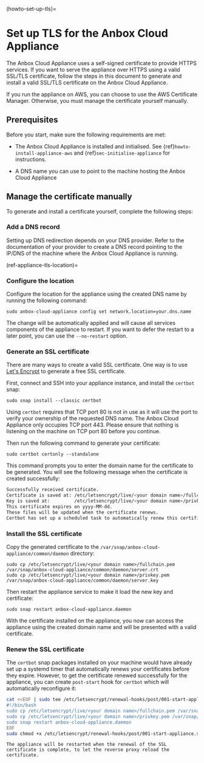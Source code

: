 (howto-set-up-tls)=
# Set up TLS for the Anbox Cloud Appliance

The Anbox Cloud Appliance uses a self-signed certificate to provide HTTPS services. If you want to serve the appliance over HTTPS using a valid SSL/TLS certificate, follow the steps in this document to generate and install a valid SSL/TLS certificate on the Anbox Cloud Appliance.

If you run the appliance on AWS, you can choose to use the AWS Certificate Manager. Otherwise, you must manage the certificate yourself manually.

## Prerequisites

Before you start, make sure the following requirements are met:

- The Anbox Cloud Appliance is installed and initialised. See {ref}`howto-install-appliance-aws` and {ref}`sec-initialise-appliance` for instructions.

- A DNS name you can use to point to the machine hosting the Anbox Cloud Appliance

## Manage the certificate manually

To generate and install a certificate yourself, complete the following steps:

### Add a DNS record

Setting up DNS redirection depends on your DNS provider. Refer to the documentation of your provider to create a DNS record pointing to the IP/DNS of the machine where the Anbox Cloud Appliance is running.


(ref-appliance-tls-location)=
### Configure the location

Configure the location for the appliance using the created DNS name by running the following command:

    sudo anbox-cloud-appliance config set network.location=your.dns.name

The change will be automatically applied and will cause all services components of the appliance to restart. If you want to defer the restart to a later point, you can use the `--no-restart` option.

### Generate an SSL certificate

There are many ways to create a valid SSL certificate. One way is to use [Let's Encrypt](https://letsencrypt.org/) to generate a free SSL certificate.

First, connect and SSH into your appliance instance, and install the `certbot` snap:

    sudo snap install --classic certbot

Using `certbot` requires that TCP port 80 is not in use as it will use the port to verify your ownership of the requested DNS name. The Anbox Cloud Appliance only occupies TCP port 443. Please ensure that nothing is listening on the machine on TCP port 80 before you continue.

Then run the following command to generate your certificate:

    sudo certbot certonly --standalone

This command prompts you to enter the domain name for the certificate to be generated. You will see the following message when the certificate is created successfully:

```bash
Successfully received certificate.
Certificate is saved at: /etc/letsencrypt/live/<your domain name>/fullchain.pem
Key is saved at:         /etc/letsencrypt/live/<your domain name>/privkey.pem
This certificate expires on yyyy-MM-dd.
These files will be updated when the certificate renews.
Certbot has set up a scheduled task to automatically renew this certificate in the background.
```

### Install the SSL certificate

Copy the generated certificate to the `/var/snap/anbox-cloud-appliance/common/daemon` directory:

    sudo cp /etc/letsencrypt/live/<your domain name>/fullchain.pem /var/snap/anbox-cloud-appliance/common/daemon/server.crt
    sudo cp /etc/letsencrypt/live/<your domain name>/privkey.pem /var/snap/anbox-cloud-appliance/common/daemon/server.key

Then restart the appliance service to make it load the new key and certificate:

    sudo snap restart anbox-cloud-appliance.daemon

With the certificate installed on the appliance, you now can access the appliance using the created domain name and will be presented with a valid certificate.

### Renew the SSL certificate

The `certbot` snap packages installed on your machine would have already set up a systemd timer that automatically renews your certificates before they expire. However, to get the certificate renewed successfully for the appliance, you can create `post-start` hook for `certbot` which will automatically reconfigure it:

   ```bash
   cat <<EOF | sudo tee /etc/letsencrypt/renewal-hooks/post/001-start-appliance.sh
   #!/bin/bash
   sudo cp /etc/letsencrypt/live/<your domain name>/fullchain.pem /var/snap/anbox-cloud-appliance/common/daemon/server.crt
   sudo cp /etc/letsencrypt/live/<your domain name>/privkey.pem /var/snap/anbox-cloud-appliance/common/daemon/server.key
   sudo snap restart anbox-cloud-appliance.daemon
   EOF
   sudo chmod +x /etc/letsencrypt/renewal-hooks/post/001-start-appliance.sh
   ```

```{note}
The appliance will be restarted when the renewal of the SSL certificate is complete, to let the reverse proxy reload the certificate.
```

